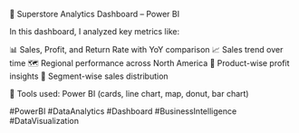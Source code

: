 🚀 Superstore Analytics Dashboard – Power BI

In this dashboard, I analyzed key metrics like:

📊 Sales, Profit, and Return Rate with YoY comparison
📈 Sales trend over time
🗺️ Regional performance across North America
🛒 Product-wise profit insights
👥 Segment-wise sales distribution

📌 Tools used: Power BI (cards, line chart, map, donut, bar chart)

#PowerBI #DataAnalytics #Dashboard #BusinessIntelligence #DataVisualization
